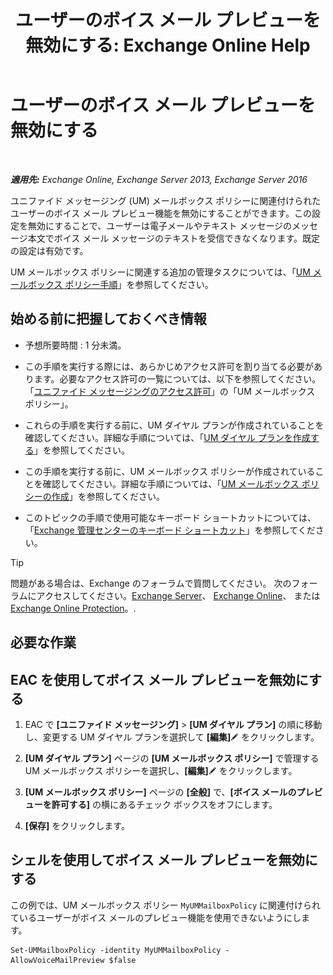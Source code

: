 ﻿---
title: 'ユーザーのボイス メール プレビューを無効にする: Exchange Online Help'
TOCTitle: ユーザーのボイス メール プレビューを無効にする
ms:assetid: 362fed13-3a9c-4111-bfa4-8c45ab6a3a01
ms:mtpsurl: https://technet.microsoft.com/ja-jp/library/Dd335199(v=EXCHG.150)
ms:contentKeyID: 51407521
ms.date: 05/22/2018
mtps_version: v=EXCHG.150
ms.translationtype: HT
---

# ユーザーのボイス メール プレビューを無効にする

 

_**適用先:** Exchange Online, Exchange Server 2013, Exchange Server 2016_

ユニファイド メッセージング (UM) メールボックス ポリシーに関連付けられたユーザーのボイス メール プレビュー機能を無効にすることができます。この設定を無効にすることで、ユーザーは電子メールやテキスト メッセージのメッセージ本文でボイス メール メッセージのテキストを受信できなくなります。既定の設定は有効です。

UM メールボックス ポリシーに関連する追加の管理タスクについては、「[UM メールボックス ポリシー手順](um-mailbox-policy-procedures-exchange-2013-help.md)」を参照してください。

## 始める前に把握しておくべき情報

  - 予想所要時間 : 1 分未満。

  - この手順を実行する際には、あらかじめアクセス許可を割り当てる必要があります。必要なアクセス許可の一覧については、以下を参照してください。「[ユニファイド メッセージングのアクセス許可](unified-messaging-permissions-exchange-2013-help.md)」の「UM メールボックス ポリシー」。

  - これらの手順を実行する前に、UM ダイヤル プランが作成されていることを確認してください。詳細な手順については、「[UM ダイヤル プランを作成する](create-a-um-dial-plan-exchange-2013-help.md)」を参照してください。

  - この手順を実行する前に、UM メールボックス ポリシーが作成されていることを確認してください。詳細な手順については、「[UM メールボックス ポリシーの作成](create-a-um-mailbox-policy-exchange-2013-help.md)」を参照してください。

  - このトピックの手順で使用可能なキーボード ショートカットについては、「[Exchange 管理センターのキーボード ショートカット](keyboard-shortcuts-in-the-exchange-admin-center-exchange-online-protection-help.md)」を参照してください。


> [!TIP]
> 問題がある場合は、Exchange のフォーラムで質問してください。 次のフォーラムにアクセスしてください。<A href="https://go.microsoft.com/fwlink/p/?linkid=60612">Exchange Server</A>、 <A href="https://go.microsoft.com/fwlink/p/?linkid=267542">Exchange Online</A>、 または <A href="https://go.microsoft.com/fwlink/p/?linkid=285351">Exchange Online Protection</A>。.



## 必要な作業

## EAC を使用してボイス メール プレビューを無効にする

1.  EAC で **\[ユニファイド メッセージング\]** \> **\[UM ダイヤル プラン\]** の順に移動し、変更する UM ダイヤル プランを選択して **\[編集\]**![編集アイコン](images/Bb124582.6f53ccb2-1f13-4c02-bea0-30690e6ea71d(EXCHG.150).gif "編集アイコン") をクリックします。

2.  **\[UM ダイヤル プラン\]** ページの **\[UM メールボックス ポリシー\]** で管理する UM メールボックス ポリシーを選択し、**\[編集\]**![編集アイコン](images/Bb124582.6f53ccb2-1f13-4c02-bea0-30690e6ea71d(EXCHG.150).gif "編集アイコン") をクリックします。

3.  **\[UM メールボックス ポリシー\]** ページの **\[全般\]** で、**\[ボイス メールのプレビューを許可する\]** の横にあるチェック ボックスをオフにします。

4.  **\[保存\]** をクリックします。

## シェルを使用してボイス メール プレビューを無効にする

この例では、UM メールボックス ポリシー `MyUMMailboxPolicy` に関連付けられているユーザーがボイス メールのプレビュー機能を使用できないようにします。

    Set-UMMailboxPolicy -identity MyUMMailboxPolicy - AllowVoiceMailPreview $false

